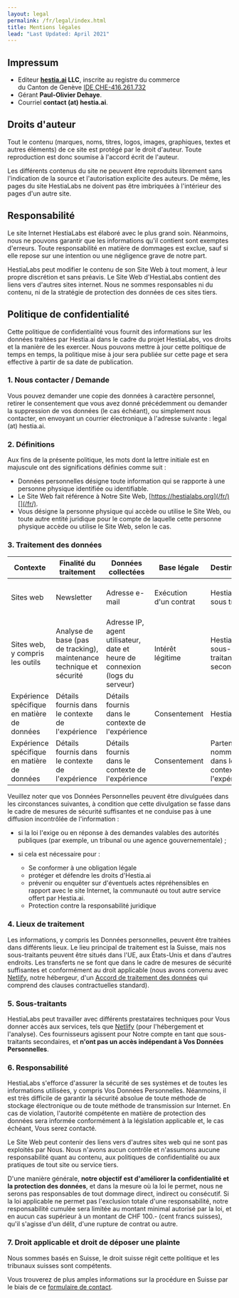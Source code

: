 ```yaml
---
layout: legal
permalink: /fr/legal/index.html
title: Mentions légales
lead: "Last Updated: April 2021"
---
```

## Impressum

* Editeur **[hestia.ai](www.hestia.ai) LLC**, inscrite au registre du commerce \
  du Canton de Genève [IDE CHE-416.261.732](https://www.zefix.ch/en/search/entity/list/firm/1224854?name=hestia.ai&searchType=exact)
* Gérant **Paul-Olivier Dehaye**.
* Courriel **contact (at) hestia.ai**.

## Droits d'auteur

Tout le contenu (marques, noms, titres, logos, images, graphiques, textes et autres éléments) de ce site est protégé par le droit d'auteur. Toute reproduction est donc soumise à l'accord écrit de l'auteur.

Les différents contenus du site ne peuvent être reproduits librement sans l'indication de la source et l'autorisation explicite des auteurs. De même, les pages du site HestiaLabs ne doivent pas être imbriquées à l'intérieur des pages d'un autre site.

## Responsabilité

Le site Internet HestiaLabs est élaboré avec le plus grand soin. Néanmoins, nous ne pouvons garantir que les informations qu'il contient sont exemptes d'erreurs. Toute responsabilité en matière de dommages est exclue, sauf si elle repose sur une intention ou une négligence grave de notre part.

HestiaLabs peut modifier le contenu de son Site Web à tout moment, à leur propre discrétion et sans préavis. Le Site Web d'HestiaLabs contient des liens vers d'autres sites internet. Nous ne sommes responsables ni du contenu, ni de la stratégie de protection des données de ces sites tiers.

## Politique de confidentialité

Cette politique de confidentialité vous fournit des informations sur les données traitées par Hestia.ai dans le cadre du projet HestiaLabs, vos droits et la manière de les exercer. Nous pouvons mettre à jour cette politique de temps en temps, la politique mise à jour sera publiée sur cette page et sera effective à partir de sa date de publication.

### 1. Nous contacter / Demande

Vous pouvez demander une copie des données à caractère personnel, retirer le consentement que vous avez donné précédemment ou demander la suppression de vos données (le cas échéant), ou simplement nous contacter, en envoyant un courrier électronique à l'adresse suivante : legal (at) hestia.ai.

### 2. Définitions

Aux fins de la présente politique, les mots dont la lettre initiale est en majuscule ont des significations définies comme suit :

* Données personnelles désigne toute information qui se rapporte à une personne physique identifiée ou identifiable.
* Le Site Web fait référence à Notre Site Web, [https://hestialabs.org](/fr/)[](/fr/).
* Vous désigne la personne physique qui accède ou utilise le Site Web, ou toute autre entité juridique pour le compte de laquelle cette personne physique accède ou utilise le Site Web, selon le cas.

### 3. Traitement des données

| Contexte                                    | Finalité du traitement                                               | Données collectées                                                          | Base légale            | Destinataires                                           | Période de conservation                                 |
| ------------------------------------------- | -------------------------------------------------------------------- | --------------------------------------------------------------------------- | ---------------------- | ------------------------------------------------------- | ------------------------------------------------------- |
| Sites web                                   | Newsletter                                                           | Adresse e-mail                                                              | Exécution d'un contrat | Hestia.ai et sous traitants                             | Aussi longtemps que l'on est enregistré                 |
| Sites web, y compris les outils             | Analyse de base (pas de tracking), maintenance technique et sécurité | Adresse IP, agent utilisateur, date et heure de connexion (logs du serveur) | Intérêt légitime       | Hestia.ai et sous-traitants secondaires                 | [Voir ici](https://www.netlify.com/products/analytics/) |
| Expérience spécifique en matière de données | Détails fournis dans le contexte de l'expérience                     | Détails fournis dans le contexte de l'expérience                            | Consentement           | Hestia.ai                                               | Spécifiée dans le contexte de l'expérience              |
| Expérience spécifique en matière de données | Détails fournis dans le contexte de l'expérience                     | Détails fournis dans le contexte de l'expérience                            | Consentement           | Partenaire(s) nommé(s) dans le contexte de l'expérience | Spécifiée dans le contexte de l'expérience              |

Veuillez noter que vos Données Personnelles peuvent être divulguées dans les circonstances suivantes, à condition que cette divulgation se fasse dans le cadre de mesures de sécurité suffisantes et ne conduise pas à une diffusion incontrôlée de l'information :

* si la loi l'exige ou en réponse à des demandes valables des autorités publiques (par exemple, un tribunal ou une agence gouvernementale) ;
* si cela est nécessaire pour :

  * Se conformer à une obligation légale 
  * protéger et défendre les droits d'Hestia.ai 
  * prévenir ou enquêter sur d'éventuels actes répréhensibles en rapport avec le site Internet, la communauté ou tout autre service offert par Hestia.ai.
  * Protection contre la responsabilité juridique 

### 4. Lieux de traitement

Les informations, y compris les Données personnelles, peuvent être traitées dans différents lieux. Le lieu principal de traitement est la Suisse, mais nos sous-traitants peuvent être situés dans l'UE, aux États-Unis et dans d'autres endroits. Les transferts ne se font que dans le cadre de mesures de sécurité suffisantes et conformément au droit applicable (nous avons convenu avec [Netlify](https://www.netlify.com), notre hébergeur, d'un [Accord de traitement des données](https://www.netlify.com/v3/static/pdf/netlify-dpa.pdf) qui comprend des clauses contractuelles standard).

### 5. Sous-traitants

HestiaLabs peut travailler avec différents prestataires techniques pour Vous donner accès aux services, tels que [Netlify](https://www.netlify.com) (pour l'hébergement et l'analyse). Ces fournisseurs agissent pour Notre compte en tant que sous-traitants secondaires, et **n'ont pas un accès indépendant à Vos Données Personnelles**.

### 6. Responsabilité

HestiaLabs s'efforce d'assurer la sécurité de ses systèmes et de toutes les informations utilisées, y compris Vos Données Personnelles. Néanmoins, il est très difficile de garantir la sécurité absolue de toute méthode de stockage électronique ou de toute méthode de transmission sur Internet. En cas de violation, l'autorité compétente en matière de protection des données sera informée conformément à la législation applicable et, le cas échéant, Vous serez contacté.

Le Site Web peut contenir des liens vers d'autres sites web qui ne sont pas exploités par Nous. Nous n'avons aucun contrôle et n'assumons aucune responsabilité quant au contenu, aux politiques de confidentialité ou aux pratiques de tout site ou service tiers.

D'une manière générale, **notre objectif est d'améliorer la confidentialité et la protection des données**, et dans la mesure où la loi le permet, nous ne serons pas responsables de tout dommage direct, indirect ou consécutif. Si la loi applicable ne permet pas l'exclusion totale d'une responsabilité, notre responsabilité cumulée sera limitée au montant minimal autorisé par la loi, et en aucun cas supérieur à un montant de CHF 100.- (cent francs suisses), qu'il s'agisse d'un délit, d'une rupture de contrat ou autre.

### 7. Droit applicable et droit de déposer une plainte

Nous sommes basés en Suisse, le droit suisse régit cette politique et les tribunaux suisses sont compétents.

Vous trouverez de plus amples informations sur la procédure en Suisse par le biais de ce [formulaire de contact](https://www.edoeb.admin.ch/edoeb/fr/home/le-pfpdt/contact/formulaire-de-contact.html).